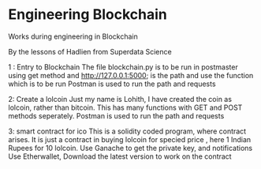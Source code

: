 # Engineering Blockchain
Works during engineering in Blockchain

By the lessons of Hadlien from Superdata Science
 
 
1 : Entry to Blockchain
    The file blockchain.py is to be run in postmaster using get method and http://127.0.0.1:5000; is the path
    and use the function which is to be run
    Postman is used to run the path and requests
    
2:  Create a lolcoin
    Just my name is Lohith, I have created the coin as lolcoin, rather than bitcoin. 
    This has many functions with GET and POST methods seperately.
    Postman is used to run the path and requests
   
3:  smart contract for ico
    This is a solidity coded program, where contract arises. It is just a contract in buying lolcoin for specied price , here 1 Indian Rupees for 10 lolcoin.
    Use Ganache to get the private key, and notifications
    Use Etherwallet, Download the latest version to work on the contract
